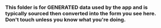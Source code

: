 ### This folder is for GENERATED data used by the app and is typically sourced then converted into the form you see here. Don't touch unless you know what you're doing.